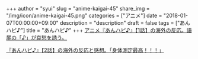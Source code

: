 +++
author = "syui"
slug = "anime-kaigai-45"
share_img = "/img/icon/anime-kaigai-45.png"
categories = ["アニメ"]
date = "2018-01-07T00:00:00+09:00"
description = "description"
draft = false
tags = ["あんハピ♪"]
title = "あんハピ♪"
+++
<a href="http://gate-world.com/annehappy-1-2005" rel="nofollow" target="_blank" title="アニメ『あんハピ♪』【1話】の海外の反応。語尾の「♪」が哀愁を誘う。">アニメ『あんハピ♪』【1話】の海外の反応。語尾の「♪」が哀愁を誘う。</a>

<a href="http://gate-world.com/annehappy-2-2262" rel="nofollow" target="_blank" title=" 『あんハピ♪』【2話】の海外の反応と感想。「身体測定最高！！！」"> 『あんハピ♪』【2話】の海外の反応と感想。「身体測定最高！！！」</a>
